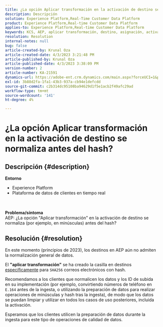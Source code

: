 ```yaml
---
title: ¿La opción Aplicar transformación en la activación de destino se normaliza antes del hash?
description: Descripción
solution: Experience Platform,Real-Time Customer Data Platform
product: Experience Platform,Real-time Customer Data Platform
applies-to: Experience Platform,Real-time Customer Data Platform
keywords: KCS, AEP, aplicar transformación, destino, asignación, activación, RT-CDP
resolution: Resolution
internal-notes: null
bug: false
article-created-by: Krunal Oza
article-created-date: 4/3/2023 3:21:48 PM
article-published-by: Krunal Oza
article-published-date: 4/3/2023 3:38:09 PM
version-number: 2
article-number: KA-21591
dynamics-url: https://adobe-ent.crm.dynamics.com/main.aspx?forceUCI=1&pagetype=entityrecord&etn=knowledgearticle&id=ad32aa3c-33d2-ed11-a7c7-6045bd006b4b
exl-id: 3b88d2fa-1fa1-43b3-937a-cb94e1defcdd
source-git-commit: c2b314dc95108ba94629d1f5e1acb2f49afc29ad
workflow-type: tm+mt
source-wordcount: '141'
ht-degree: 4%

---
```


# ¿La opción Aplicar transformación en la activación de destino se normaliza antes del hash?

## Descripción {#description}

<b>Entorno</b>
- Experience Platform
- Plataforma de datos de clientes en tiempo real

<br> <br><b>Problema/síntoma</b><br>AEP: ¿La opción &quot;Aplicar transformación&quot; en la activación de destino se normaliza (por ejemplo, en minúsculas) antes del hash?

## Resolución {#resolution}


En este momento (principios de 2023), los destinos en AEP aún no admiten la normalización general de datos.

El <b>&quot;aplicar transformación&quot;</b> se ha creado la casilla en destinos <u>específicamente</u> para `SHA256` correos electrónicos con hash.

Recomendamos a los clientes que normalicen los datos y los ID de subida en su implementación (por ejemplo, convirtiendo números de teléfono en `E.164` antes de la ingesta, o utilizando la preparación de datos para realizar operaciones de minúsculas y hash tras la ingesta), de modo que los datos se puedan limpiar y utilizar en todos los casos de uso posteriores, incluida la activación.

Esperamos que los clientes utilicen la preparación de datos durante la ingesta para este tipo de operaciones de calidad de datos.
